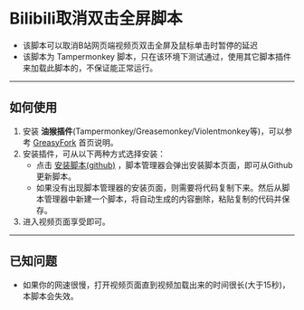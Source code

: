 # Bilibili取消双击全屏脚本
+ 该脚本可以取消B站网页端视频页双击全屏及鼠标单击时暂停的延迟
+ 该脚本为 Tampermonkey 脚本，只在该环境下测试通过，使用其它脚本插件来加载此脚本的，不保证能正常运行。
----------------------------------

## 如何使用

1. 安装 **油猴插件**(Tampermonkey/Greasemonkey/Violentmonkey等)，可以参考 [GreasyFork](https://greasyfork.org/zh-CN) 首页说明。
2. 安装插件，可从以下两种方式选择安装：
   + 点击 [安装脚本(github)](https://github.com/exdrcw/CancelBilibiliDoubleClick/raw/main/installer.github.user.js) ，脚本管理器会弹出安装脚本页面，即可从Github更新脚本。
   + 如果没有出现脚本管理器的安装页面，则需要将代码复制下来。然后从脚本管理器中新建一个脚本，将自动生成的内容删除，粘贴复制的代码并保存。
3. 进入视频页面享受即可。
----------------------------------

## 已知问题

+ 如果你的网速很慢，打开视频页面直到视频加载出来的时间很长(大于15秒)，本脚本会失效。
